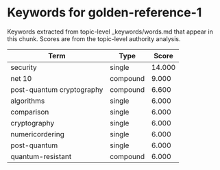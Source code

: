 # Keywords for golden-reference-1

Keywords extracted from topic-level _keywords/words.md that appear in this chunk.
Scores are from the topic-level authority analysis.

| Term | Type | Score |
|------|------|-------|
| security | single | 14.000 |
| net 10 | compound | 9.000 |
| post-quantum cryptography | compound | 6.600 |
| algorithms | single | 6.000 |
| comparison | single | 6.000 |
| cryptography | single | 6.000 |
| numericordering | single | 6.000 |
| post-quantum | single | 6.000 |
| quantum-resistant | compound | 6.000 |
